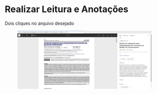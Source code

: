# Realizar Leitura e Anotações

Dois cliques no arquivo desejado

<figure><img src="../../.gitbook/assets/image.png" alt=""><figcaption></figcaption></figure>
